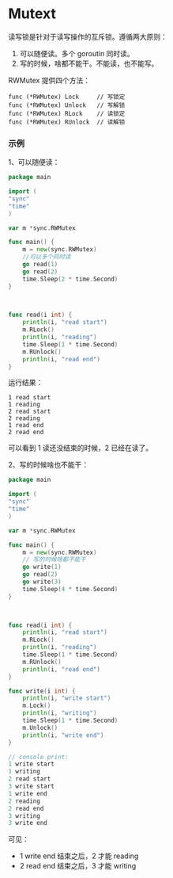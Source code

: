 Mutext
===

读写锁是针对于读写操作的互斥锁。遵循两大原则：

1. 可以随便读。多个 goroutin 同时读。
2. 写的时候，啥都不能干。不能读，也不能写。


RWMutex 提供四个方法：

```
func (*RWMutex) Lock     // 写锁定
func (*RWMutex) Unlock   // 写解锁
func (*RWMutex) RLock    // 读锁定
func (*RWMutex) RUnlock  // 读解锁
```
 

### 示例

1、可以随便读：

```go
package main

import (
"sync"
"time"
)

var m *sync.RWMutex

func main() {
    m = new(sync.RWMutex)
    //可以多个同时读
    go read(1)
    go read(2)
    time.Sleep(2 * time.Second)
}

 

func read(i int) {
    println(i, "read start")
    m.RLock()
    println(i, "reading")
    time.Sleep(1 * time.Second)
    m.RUnlock()
    println(i, "read end")
}
```
 

运行结果：
```
1 read start
1 reading
2 read start
2 reading
1 read end
2 read end
```
可以看到 1 读还没结束的时候，2 已经在读了。


2、写的时候啥也不能干：
```go
package main

import (
"sync"
"time"
)

var m *sync.RWMutex

func main() {
    m = new(sync.RWMutex)
    // 写的时候啥都不能干
    go write(1)
    go read(2)
    go write(3)
    time.Sleep(4 * time.Second)
}

 

func read(i int) {
    println(i, "read start")
    m.RLock()
    println(i, "reading")
    time.Sleep(1 * time.Second)
    m.RUnlock()
    println(i, "read end")
}

func write(i int) {
    println(i, "write start")
    m.Lock()
    println(i, "writing")
    time.Sleep(1 * time.Second)
    m.Unlock()
    println(i, "write end")
}

// console print:
1 write start
1 writing
2 read start
3 write start
1 write end
2 reading
2 read end
3 writing
3 write end
```

可见：

- 1 write end 结束之后，2 才能 reading
- 2 read end 结束之后，3 才能 writing
